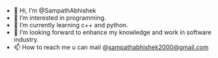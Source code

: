 - 👋 Hi, I’m @SampathAbhishek
- 👀 I’m interested in programming.
- 🌱 I’m currently learning c++ and python.
- 💞️ I’m looking forward to enhance my knowledge and work in software industry.
- 📫 How to reach me u can mail 
  @sampathabhishek2000@gmail.com

<!---
SampathAbhishek/SampathAbhishek is a ✨ special ✨ repository because its `README.md` (this file) appears on your GitHub profile.
You can click the Preview link to take a look at your changes.
--->
